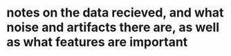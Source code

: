 # notes on the data recieved, and what noise and artifacts there are, as well as what features are important
